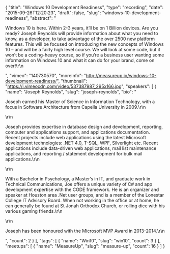 {
  "title": "Windows 10 Development Readiness",
  "type": "recording",
  "date": "2015-09-26T12:20:23",
  "draft": false,
  "slug": "windows-10-development-readiness",
  "abstract": "<p>Windows 10 is here. Within 2-3 years, it’ll be on 1 Billion devices. Are you ready? Joseph Reynolds will provide information about what you need to know, as a developer, to take advantage of the over 2500 new platform features. This will be focused on introducing the new concepts of Windows 10 – and will be a fairly high level course. We will look at some code, but it won’t be a coding-heavy course, so if you’re a business user wanting some information on Windows 10 and what it can do for your brand, come on over!\r\n</p>",
  "vimeo": "140730570",
  "moreinfo": "http://measureup.io/windows-10-development-readiness/",
  "thumbnail": "https://i.vimeocdn.com/video/537387987_295x166.jpg",
  "speakers": [
    {
      "name": "Joseph Reynolds",
      "slug": "joseph-reynolds",
      "bio": "<p>Joseph earned his Master of Science in Information Technology, with a focus in Software Architecture from Capella University in 2009.\r\n</p>\r\n<p>Joseph provides expertise in database design and development, reporting, computer and applications support, and applications documentation. Recent projects include web applications using the latest Microsoft development technologies: .NET 4.0, T-SQL, WPF, Silverlight etc. Recent applications include data-driven web applications, mail list maintenance applications, and reporting / statement development for bulk mail applications.\r\n</p>\r\n<p>With a Bachelor in Psychology, a Master’s in IT, and graduate work in Technical Communications, Joe offers a unique variety of C# and app development expertise with the CODE framework. He is an organizer and speaker at Houston area .Net user groups, and is a member of the Lonestar College IT Advisory Board.  When not working in the office or at home, he can generally be found at St Jonah Orthodox Church, or rolling dice with his various gaming friends.\r\n</p>\r\n<p>Joseph has been honoured with the Microsoft MVP Award in 2013-2014.\r\n</p>",
      "count": 2
    }
  ],
  "tags": [
    {
      "name": "Win10",
      "slug": "win10",
      "count": 3
    }
  ],
  "meetups": [
    {
      "name": "MeasureUp",
      "slug": "measure-up",
      "count": 16
    }
  ]
}